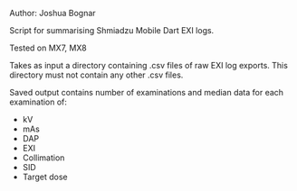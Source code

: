 Author: Joshua Bognar

Script for summarising Shmiadzu Mobile Dart EXI logs.

Tested on MX7, MX8

Takes as input a directory containing .csv files of raw EXI log exports. This directory must not contain any other .csv files.

Saved output contains number of examinations and median data for each examination of:
  - kV
  - mAs
  - DAP
  - EXI
  - Collimation
  - SID
  - Target dose
